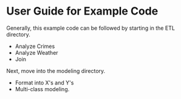 # User Guide for Example Code
Generally, this example code can be followed by starting in the ETL directory. 
- Analyze Crimes
- Analyze Weather
- Join

Next, move into the modeling directory.
- Format into X's and Y's
- Multi-class modeling.